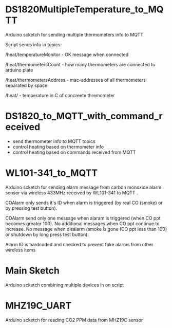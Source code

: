 # DS1820MultipleTemperature_to_MQTT

Arduino scketch for sending multiple thermometers info to MQTT

Script sends info in topics:

/heat/temperatureMonitor - OK message when connected

/heat/thermometersCount - how many thermometers are connected to arduino plate

/heat/thermometersAddress - mac-addresses of all thermometers separated by space

/heat/<mac-address> - temperature in C of concreete thremometer
# DS1820_to_MQTT_with_command_received

* send thermometer info to MQTT topics
* control heating based on thermometer info
* control heating based on commands received from MQTT

#  WL101-341_to_MQTT
Arduino scketch for sending alarm message from carbon monoxide alarm sensor via wireless 433MHz received by WL101-341 to MQTT .

COAlarm only sends it's ID when alarm is triggered (by real CO (smoke) or by pressing test button). 

COAlarm send only one message when alaram is triggered (when CO ppt becomes greater 100). No additional messages when CO ppt continue to increase.  No message when disalarm (smoke is gone (CO ppt less than 100) or shutdown by long press test button). 

Alarm ID is hardcoded and checked to prevent fake alarms from other wireless items

# Main Sketch
Arduino scketch combining multiple devices in on script

# MHZ19C_UART
Arduino scketch for reading CO2 PPM data from MHZ19C sensor
